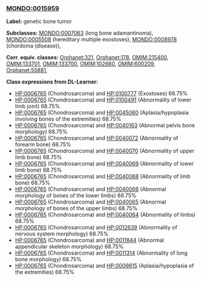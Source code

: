 
### [MONDO:0015959](http://purl.obolibrary.org/obo/MONDO_0015959)
**Label:** genetic bone tumor

**Subclasses:** [MONDO:0007063](http://purl.obolibrary.org/obo/MONDO_0007063) (long bone adamantinoma), [MONDO:0005508](http://purl.obolibrary.org/obo/MONDO_0005508) (hereditary multiple exostoses), [MONDO:0008978](http://purl.obolibrary.org/obo/MONDO_0008978) (chordoma (disease)), 

**Corr. equiv. classes:** [Orphanet:321](http://www.orpha.net/ORDO/Orphanet_321), [Orphanet:178](http://www.orpha.net/ORDO/Orphanet_178), [OMIM:215400](http://purl.obolibrary.org/obo/OMIM_215400), [OMIM:133701](http://purl.obolibrary.org/obo/OMIM_133701), [OMIM:133700](http://purl.obolibrary.org/obo/OMIM_133700), [OMIM:102660](http://purl.obolibrary.org/obo/OMIM_102660), [OMIM:600209](http://purl.obolibrary.org/obo/OMIM_600209), [Orphanet:55881](http://www.orpha.net/ORDO/Orphanet_55881), 

**Class expressions from DL-Learner:**

- [HP:0006765](http://purl.obolibrary.org/obo/HP_0006765) (Chondrosarcoma) and [HP:0100777](http://purl.obolibrary.org/obo/HP_0100777) (Exostoses) 68.75%
- [HP:0006765](http://purl.obolibrary.org/obo/HP_0006765) (Chondrosarcoma) and [HP:0100491](http://purl.obolibrary.org/obo/HP_0100491) (Abnormality of lower limb joint) 68.75%
- [HP:0006765](http://purl.obolibrary.org/obo/HP_0006765) (Chondrosarcoma) and [HP:0045060](http://purl.obolibrary.org/obo/HP_0045060) (Aplasia/hypoplasia involving bones of the extremities) 68.75%
- [HP:0006765](http://purl.obolibrary.org/obo/HP_0006765) (Chondrosarcoma) and [HP:0040163](http://purl.obolibrary.org/obo/HP_0040163) (Abnormal pelvis bone morphology) 68.75%
- [HP:0006765](http://purl.obolibrary.org/obo/HP_0006765) (Chondrosarcoma) and [HP:0040072](http://purl.obolibrary.org/obo/HP_0040072) (Abnormality of forearm bone) 68.75%
- [HP:0006765](http://purl.obolibrary.org/obo/HP_0006765) (Chondrosarcoma) and [HP:0040070](http://purl.obolibrary.org/obo/HP_0040070) (Abnormality of upper limb bone) 68.75%
- [HP:0006765](http://purl.obolibrary.org/obo/HP_0006765) (Chondrosarcoma) and [HP:0040069](http://purl.obolibrary.org/obo/HP_0040069) (Abnormality of lower limb bone) 68.75%
- [HP:0006765](http://purl.obolibrary.org/obo/HP_0006765) (Chondrosarcoma) and [HP:0040068](http://purl.obolibrary.org/obo/HP_0040068) (Abnormality of limb bone) 68.75%
- [HP:0006765](http://purl.obolibrary.org/obo/HP_0006765) (Chondrosarcoma) and [HP:0040066](http://purl.obolibrary.org/obo/HP_0040066) (Abnormal morphology of bones of the lower limbs) 68.75%
- [HP:0006765](http://purl.obolibrary.org/obo/HP_0006765) (Chondrosarcoma) and [HP:0040065](http://purl.obolibrary.org/obo/HP_0040065) (Abnormal morphology of bones of the upper limbs) 68.75%
- [HP:0006765](http://purl.obolibrary.org/obo/HP_0006765) (Chondrosarcoma) and [HP:0040064](http://purl.obolibrary.org/obo/HP_0040064) (Abnormality of limbs) 68.75%
- [HP:0006765](http://purl.obolibrary.org/obo/HP_0006765) (Chondrosarcoma) and [HP:0012639](http://purl.obolibrary.org/obo/HP_0012639) (Abnormality of nervous system morphology) 68.75%
- [HP:0006765](http://purl.obolibrary.org/obo/HP_0006765) (Chondrosarcoma) and [HP:0011844](http://purl.obolibrary.org/obo/HP_0011844) (Abnormal appendicular skeleton morphology) 68.75%
- [HP:0006765](http://purl.obolibrary.org/obo/HP_0006765) (Chondrosarcoma) and [HP:0011314](http://purl.obolibrary.org/obo/HP_0011314) (Abnormality of long bone morphology) 68.75%
- [HP:0006765](http://purl.obolibrary.org/obo/HP_0006765) (Chondrosarcoma) and [HP:0009815](http://purl.obolibrary.org/obo/HP_0009815) (Aplasia/hypoplasia of the extremities) 68.75%


